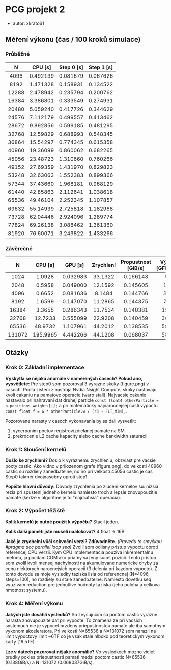 # PCG projekt 2
- autor: xkrato61

## Měření výkonu (čas / 100 kroků simulace)

### Průběžné
|   N   | CPU [s]  | Step 0 [s] | Step 1 [s] |
|:-----:|----------|------------|------------|
|  4096 | 0.492139 |  0.081679  |  0.067626  |
|  8192 | 1.471328 |  0.158931  |  0.134522  |
| 12288 | 2.478942 |  0.235794  |  0.200762  |
| 16384 | 3.386801 |  0.333549  |  0.274931  |
| 20480 | 5.059240 |  0.417726  |  0.344629  |
| 24576 | 7.112179 |  0.499557  |  0.413462  |
| 28672 | 9.892856 |  0.599185  |  0.481295  |
| 32768 | 12.59829 |  0.688993  |  0.548345  |
| 36864 | 15.54297 |  0.774345  |  0.615358  |
| 40960 | 19.36099 |  0.860062  |  0.682265  |
| 45056 | 23.48723 |  1.310660  |  0.760266  |
| 49152 | 27.69359 |  1.431970  |  0.829823  |
| 53248 | 32.63063 |  1.552383  |  0.899366  |
| 57344 | 37.43660 |  1.968181  |  0.968129  |
| 61440 | 42.85863 |  2.112641  |  1.038618  |
| 65536 | 49.46104 |  2.252345  |  1.107857  |
| 69632 | 55.14939 |  2.725818  |  1.182968  |
| 73728 | 62.04446 |  2.924096  |  1.289774  |
| 77824 | 69.26138 |  3.088462  |  1.361360  |
| 81920 | 76.60071 |  3.249822  |  1.433266  |

### Závěrečné
|    N   |  CPU [s] | GPU [s]  | Zrychlení | Propustnost [GiB/s] | Výkon [GFLOPS] |
|:------:|:--------:|:--------:|:---------:|:-------------------:|:--------------:|
|   1024 |   1.0928 | 0.032983 |  33.1322  |     0.166143        |        98      |
|   2048 |   0.5958 | 0.049000 |  12.1592  |     0.145605        |       195      |
|   4096 |   0.6652 | 0.081636 |  8.1484   |     0.144766        |       389      |
|   8192 |   1.6599 | 0.147070 |  11.2865  |     0.144375        |       776      |
|  16384 |   3.3655 | 0.286343 |  11.7534  |     0.140381        |      1512      |
|  32768 |  12.7233 | 0.555099 |  22.9208  |     0.140459        |      3028      |
|  65536 |  48.9732 | 1.107961 |  44.2012  |     0.138535        |      5975      |
| 131072 | 195.9965 | 4.442266 |  44.1208  |     0.068037        |      5867      |

## Otázky

### Krok 0: Základní implementace
**Vyskytla se nějaká anomále v naměřených časech? Pokud ano, vysvětlete:**
Pre step0 som pozoroval 3 vyrazne skoky (figure.png) v casoch. Podla zisteni z nastroja 
Nvdia Nsight Compute, skoky nastavaju kvoli cakaniu na pamatove operacie (warp stall).
Najvacsie cakanie nastavalo pri nahravani dat druhej particle
`const float4 otherParticle = p.positions_weights[j];` a pri matematicky najnarocnejsej
casti vypoctu `const float f = G * otherParticle.w / (r3 + FLT_MIN);`.

Pozorovane narasty v casoch vykonavania by sa dali vysvetlit:
1. vycerpanim poctov registrov/zdielanej pamate na SM
2. prekrocenie L2 cache kapacity alebo cache bandwidth saturacii

### Krok 1: Sloučení kernelů
**Došlo ke zrychlení?**
Doslo k vyraznemu zrychleniu, obzvlast pre vacsie pocty castic. Ako vidno v prilozenom grafe
(figure.png), do velkosti 40960 castic su rozdiely zanedbatelne, no no pri velkosti
45056 castic je cas Step0 takmer dvojnasobny oproti step1. 

**Popište hlavní důvody:**
Dovody zrychlenia po zluceni kernelov su: nizsia rezia pri spusteni jedneho kernelu namiesto troch a lepsie
znovupouzitie pamate (kedze v algoritme je to "najdrahsia" operacia).

### Krok 2: Výpočet těžiště
**Kolik kernelů je nutné použít k výpočtu?**
Stacil jeden.

**Kolik další paměti jste museli naalokovat?**
4 float -> 16B

**Jaké je zrychelní vůči sekveční verzi? Zdůvodněte.** *(Provedu to smyčkou #pragma acc parallel loop seq)*
Zvolil som odlisny pristup vypoctu oproti referencej CPU verzii. Kym CPU implementacia pouziva
inkrementalnu metodu, ja pocitam COM ako priamy vazeny sucet pozicii. Tento pristup
som zvolil kvoli mensej nachylnosti na akumulovane numericke chyby za cenu niektorych narocnejsich operacii
(3 delenia pri kazdom vypocte). Z tohto dovodu sa moje vysledky taziska lisia od referencnej (N=4096, steps=100),
no rozdiely su stale zanedbatelne.
Namiesto dovetku seq vyuzivam reduction pre jednotlive hodnoty taziska (jeho poloha a celkova hmotnost systemu).

### Krok 4: Měření výkonu
**Jakých jste dosáhli výsledků?**
So zvysujucim sa poctom castic vyrazne narasta znovupouzite dat pri vypocte. To znamena ze pri
vacsich systemoch nie je vypocet brzdeny priepustnostou pamate ale iba samotnym vykonom akceleratora.
Pri velkosti N=65536 a N=131072 som narazil na limit vypoctovy limit ~6TF co je vsak stale hlboko
pod teoretickym vykonom karty (19.5TF).

**Lze v datech pozorovat nějaké anomálie?**
Vo vysledkoch mozno vidiet prudky pokles priepustnosti pamati medzi poctom castic N=65536
(0.138GiB/s) a N=131072 (0.068037GiB/s).
